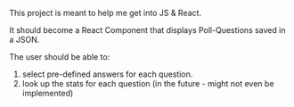 This project is meant to help me get into JS & React. 

It should become a React Component that displays Poll-Questions saved in a JSON.

The user should be able to:
1. select pre-defined answers for each question. 
2. look up the stats for each question (in the future - might not even be implemented)
